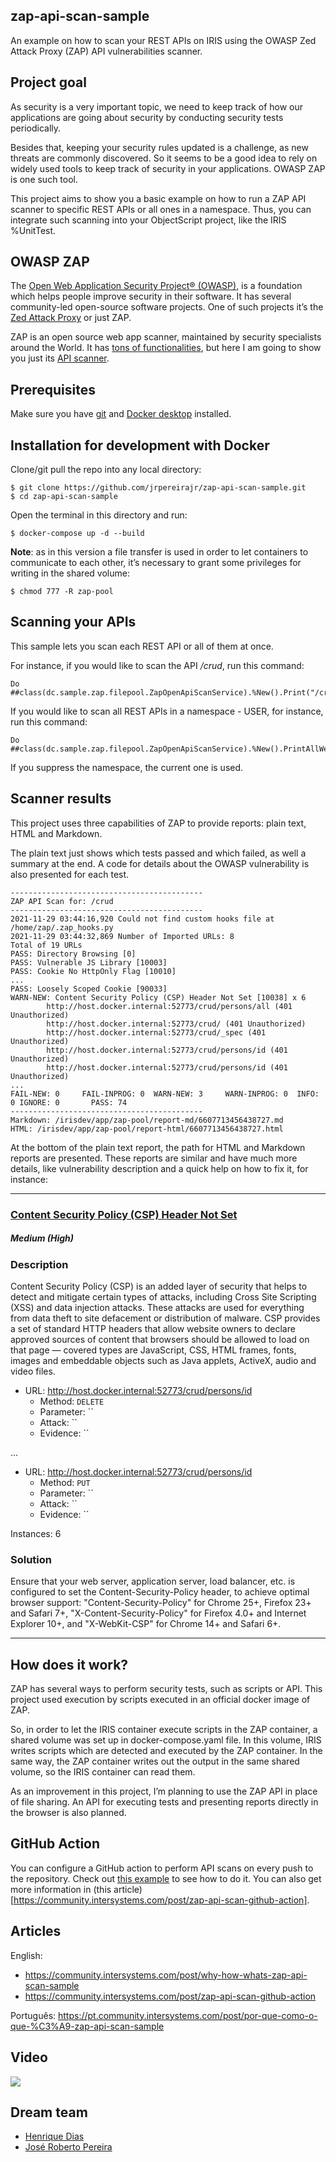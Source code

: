 ## zap-api-scan-sample
An example on how to scan your REST APIs on IRIS using the OWASP Zed Attack Proxy (ZAP) API vulnerabilities scanner.
## Project goal
As security is a very important topic, we need to keep track of how our applications are going about security by conducting security tests periodically.

Besides that, keeping your security rules updated is a challenge, as new threats are commonly discovered. So it seems to be a good idea to rely on widely used tools to keep track of security in your applications. OWASP ZAP is one such tool.

This project aims to show you a basic example on how to run a ZAP API scanner to specific REST APIs or all ones in a namespace. Thus, you can integrate such scanning into your ObjectScript project, like the IRIS %UnitTest.
## OWASP ZAP
The [Open Web Application Security Project® (OWASP)](https://owasp.org/), is a foundation which helps people improve security in their software. It has several community-led open-source software projects. One of such projects it’s the [Zed Attack Proxy](https://owasp.org/www-project-zap/) or just ZAP.

ZAP is an open source web app scanner, maintained by security specialists around the World. It has [tons of functionalities](https://www.zaproxy.org/docs/), but here I am going to show you just its [API scanner](https://www.zaproxy.org/docs/docker/api-scan/).
## Prerequisites
Make sure you have [git](https://git-scm.com/book/en/v2/Getting-Started-Installing-Git) and [Docker desktop](https://www.docker.com/products/docker-desktop) installed.
## Installation for development with Docker
Clone/git pull the repo into any local directory:
```
$ git clone https://github.com/jrpereirajr/zap-api-scan-sample.git
$ cd zap-api-scan-sample
```
Open the terminal in this directory and run:
```
$ docker-compose up -d --build
```
**Note**: as in this version a file transfer is used in order to let containers to communicate to each other, it’s necessary to grant some privileges for writing in the shared volume:
```
$ chmod 777 -R zap-pool
```
## Scanning your APIs
This sample lets you scan each REST API or all of them at once.

For instance, if you would like to scan the API */crud*, run this command:
```
Do ##class(dc.sample.zap.filepool.ZapOpenApiScanService).%New().Print("/crud")
```
If you would like to scan all REST APIs in a namespace - USER, for instance, run this command:
```
Do ##class(dc.sample.zap.filepool.ZapOpenApiScanService).%New().PrintAllWebApps("USER")
```
If you suppress the namespace, the current one is used.
## Scanner results
This project uses  three capabilities of ZAP to provide reports: plain text, HTML and Markdown.

The plain text just shows which tests passed and which failed, as well a summary at the end. A code for details about the OWASP vulnerability is also presented for each test.
```
-------------------------------------------
ZAP API Scan for: /crud
-------------------------------------------
2021-11-29 03:44:16,920 Could not find custom hooks file at /home/zap/.zap_hooks.py 
2021-11-29 03:44:32,869 Number of Imported URLs: 8
Total of 19 URLs
PASS: Directory Browsing [0]
PASS: Vulnerable JS Library [10003]
PASS: Cookie No HttpOnly Flag [10010]
...
PASS: Loosely Scoped Cookie [90033]
WARN-NEW: Content Security Policy (CSP) Header Not Set [10038] x 6 
        http://host.docker.internal:52773/crud/persons/all (401 Unauthorized)
        http://host.docker.internal:52773/crud/ (401 Unauthorized)
        http://host.docker.internal:52773/crud/_spec (401 Unauthorized)
        http://host.docker.internal:52773/crud/persons/id (401 Unauthorized)
        http://host.docker.internal:52773/crud/persons/id (401 Unauthorized)
...
FAIL-NEW: 0     FAIL-INPROG: 0  WARN-NEW: 3     WARN-INPROG: 0  INFO: 0 IGNORE: 0       PASS: 74
-------------------------------------------
Markdown: /irisdev/app/zap-pool/report-md/6607713456438727.md
HTML: /irisdev/app/zap-pool/report-html/6607713456438727.html
```
At the bottom of the plain text report, the path for HTML and Markdown reports are presented. These reports are similar and have much more details, like vulnerability description and a quick help on how to fix it, for instance:

---
### [ Content Security Policy (CSP) Header Not Set ](https://www.zaproxy.org/docs/alerts/10038/)

##### Medium (High)

### Description

Content Security Policy (CSP) is an added layer of security that helps to detect and mitigate certain types of attacks, including Cross Site Scripting (XSS) and data injection attacks. These attacks are used for everything from data theft to site defacement or distribution of malware. CSP provides a set of standard HTTP headers that allow website owners to declare approved sources of content that browsers should be allowed to load on that page — covered types are JavaScript, CSS, HTML frames, fonts, images and embeddable objects such as Java applets, ActiveX, audio and video files.

* URL: http://host.docker.internal:52773/crud/persons/id
  * Method: `DELETE`
  * Parameter: ``
  * Attack: ``
  * Evidence: ``

...

* URL: http://host.docker.internal:52773/crud/persons/id
  * Method: `PUT`
  * Parameter: ``
  * Attack: ``
  * Evidence: ``

Instances: 6

### Solution

Ensure that your web server, application server, load balancer, etc. is configured to set the Content-Security-Policy header, to achieve optimal browser support: "Content-Security-Policy" for Chrome 25+, Firefox 23+ and Safari 7+, "X-Content-Security-Policy" for Firefox 4.0+ and Internet Explorer 10+, and "X-WebKit-CSP" for Chrome 14+ and Safari 6+.

---

## How does it work?
ZAP has several ways to perform security tests, such as scripts or API. This project used execution by scripts executed in an official docker image of ZAP.

So, in order to let the IRIS container execute scripts in the ZAP container, a shared volume was set up in docker-compose.yaml file. In this volume, IRIS writes scripts which are detected and executed by the ZAP container. In the same way, the ZAP container writes out the output in the same shared volume, so the IRIS container can read them.

As an improvement in this project, I’m planning to use the ZAP API in place of file sharing. An API for executing tests and presenting reports directly in the browser is also planned.

## GitHub Action

You can configure a GitHub action to perform API scans on every push to the repository. Check out [this example](https://github.com/jrpereirajr/zap-api-scan-sample/blob/master/.github/workflows/owasp-zap-api-scan.yaml) to see how to do it. You can also get more information in (this article)[https://community.intersystems.com/post/zap-api-scan-github-action].

## Articles

English: 
*   https://community.intersystems.com/post/why-how-whats-zap-api-scan-sample
*   https://community.intersystems.com/post/zap-api-scan-github-action

Português: https://pt.community.intersystems.com/post/por-que-como-o-que-%C3%A9-zap-api-scan-sample

## Video

[![](https://img.youtube.com/vi/k7tlUXGPPb8/0.jpg)](https://www.youtube.com/watch?v=k7tlUXGPPb8)

## Dream team

* [Henrique Dias](https://community.intersystems.com/user/henrique-dias-2)
* [José Roberto Pereira](https://community.intersystems.com/user/jos%C3%A9-roberto-pereira-0)

